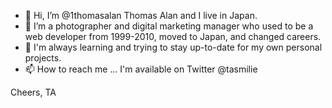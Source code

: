 - 👋 Hi, I’m @1thomasalan Thomas Alan and I live in Japan.
- 👀 I’m a photographer and digital marketing manager who used to be a web developer from 1999-2010, moved to Japan, and changed careers.
- 💞️ I'm always learning and trying to stay up-to-date for my own personal projects.
- 📫 How to reach me ... I'm available on Twitter @tasmilie

Cheers, TA
